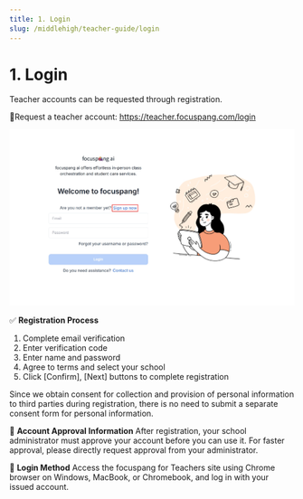 ```yaml
---
title: 1. Login
slug: /middlehigh/teacher-guide/login
---
```


# 1. Login

Teacher accounts can be requested through registration.

🔗Request a teacher account: https://teacher.focuspang.com/login

![](/img/en_teacher/en_teacher_2-1_01.jpg)

✅ **Registration Process**

1. Complete email verification
2. Enter verification code
3. Enter name and password
4. Agree to terms and select your school
5. Click \[Confirm], \[Next] buttons to complete registration

Since we obtain consent for collection and provision of personal information to third parties during registration, there is no need to submit a separate consent form for personal information.

<!-- ![](/img/en_teacher/en_teacher_2-1_02.jpg) -->

🔑 **Account Approval Information**
After registration, your school administrator must approve your account before you can use it.
For faster approval, please directly request approval from your administrator.

🔑 **Login Method**
Access the focuspang for Teachers site using Chrome browser on Windows, MacBook, or Chromebook, and log in with your issued account.

